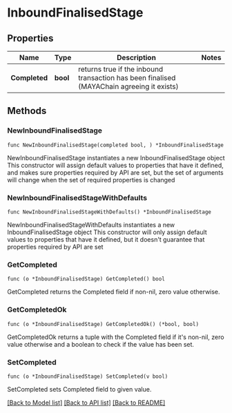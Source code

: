 # InboundFinalisedStage

## Properties

Name | Type | Description | Notes
------------ | ------------- | ------------- | -------------
**Completed** | **bool** | returns true if the inbound transaction has been finalised (MAYAChain agreeing it exists) | 

## Methods

### NewInboundFinalisedStage

`func NewInboundFinalisedStage(completed bool, ) *InboundFinalisedStage`

NewInboundFinalisedStage instantiates a new InboundFinalisedStage object
This constructor will assign default values to properties that have it defined,
and makes sure properties required by API are set, but the set of arguments
will change when the set of required properties is changed

### NewInboundFinalisedStageWithDefaults

`func NewInboundFinalisedStageWithDefaults() *InboundFinalisedStage`

NewInboundFinalisedStageWithDefaults instantiates a new InboundFinalisedStage object
This constructor will only assign default values to properties that have it defined,
but it doesn't guarantee that properties required by API are set

### GetCompleted

`func (o *InboundFinalisedStage) GetCompleted() bool`

GetCompleted returns the Completed field if non-nil, zero value otherwise.

### GetCompletedOk

`func (o *InboundFinalisedStage) GetCompletedOk() (*bool, bool)`

GetCompletedOk returns a tuple with the Completed field if it's non-nil, zero value otherwise
and a boolean to check if the value has been set.

### SetCompleted

`func (o *InboundFinalisedStage) SetCompleted(v bool)`

SetCompleted sets Completed field to given value.



[[Back to Model list]](../README.md#documentation-for-models) [[Back to API list]](../README.md#documentation-for-api-endpoints) [[Back to README]](../README.md)


